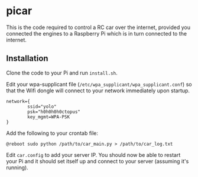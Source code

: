 # picar

This is the code required to control a RC car over the internet, provided you connected the engines to a Raspberry Pi which is in turn connected to the internet.

## Installation

Clone the code to your Pi and run `install.sh`.

Edit your wpa-supplicant file (`/etc/wpa_supplicant/wpa_supplicant.conf`) so that the Wifi dongle will connect to your network immediately upon startup.

```
network={
        ssid="yolo"
        psk="h0h0h0h0ctopus"
        key_mgmt=WPA-PSK
}
```

Add the following to your crontab file:

```
@reboot sudo python /path/to/car_main.py > /path/to/car_log.txt
```

Edit ```car.config``` to add your server IP. You should now be able to restart your Pi and it should set itself up and connect to your server (assuming it's running).
